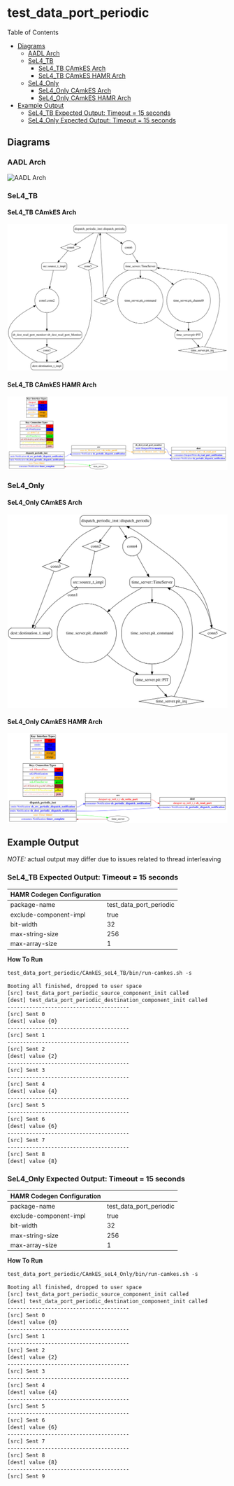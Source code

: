 # test_data_port_periodic

 Table of Contents
  * [Diagrams](#diagrams)
    * [AADL Arch](#aadl-arch)
    * [SeL4_TB](#sel4_tb)
      * [SeL4_TB CAmkES Arch](#sel4_tb-camkes-arch)
      * [SeL4_TB CAmkES HAMR Arch](#sel4_tb-camkes-hamr-arch)
    * [SeL4_Only](#sel4_only)
      * [SeL4_Only CAmkES Arch](#sel4_only-camkes-arch)
      * [SeL4_Only CAmkES HAMR Arch](#sel4_only-camkes-hamr-arch)
  * [Example Output](#example-output)
    * [SeL4_TB Expected Output: Timeout = 15 seconds](#sel4_tb-expected-output-timeout--15-seconds)
    * [SeL4_Only Expected Output: Timeout = 15 seconds](#sel4_only-expected-output-timeout--15-seconds)

## Diagrams
### AADL Arch
![AADL Arch](diagrams/aadl-arch.png)

### SeL4_TB
#### SeL4_TB CAmkES Arch
![SeL4_TB CAmkES Arch](diagrams/CAmkES-arch-SeL4_TB.svg)

#### SeL4_TB CAmkES HAMR Arch
![SeL4_TB CAmkES HAMR Arch](diagrams/CAmkES-HAMR-arch-SeL4_TB.svg)

### SeL4_Only
#### SeL4_Only CAmkES Arch
![SeL4_Only CAmkES Arch](diagrams/CAmkES-arch-SeL4_Only.svg)

#### SeL4_Only CAmkES HAMR Arch
![SeL4_Only CAmkES HAMR Arch](diagrams/CAmkES-HAMR-arch-SeL4_Only.svg)

## Example Output
*NOTE:* actual output may differ due to issues related to thread interleaving
### SeL4_TB Expected Output: Timeout = 15 seconds

  |HAMR Codegen Configuration| |
  |--|--|
  | package-name | test_data_port_periodic |
  | exclude-component-impl | true |
  | bit-width | 32 |
  | max-string-size | 256 |
  | max-array-size | 1 |


  **How To Run**
  ```
  test_data_port_periodic/CAmkES_seL4_TB/bin/run-camkes.sh -s
  ```

  ```
  Booting all finished, dropped to user space
  [src] test_data_port_periodic_source_component_init called
  [dest] test_data_port_periodic_destination_component_init called
  ---------------------------------------
  [src] Sent 0
  [dest] value {0}
  ---------------------------------------
  [src] Sent 1
  ---------------------------------------
  [src] Sent 2
  [dest] value {2}
  ---------------------------------------
  [src] Sent 3
  ---------------------------------------
  [src] Sent 4
  [dest] value {4}
  ---------------------------------------
  [src] Sent 5
  ---------------------------------------
  [src] Sent 6
  [dest] value {6}
  ---------------------------------------
  [src] Sent 7
  ---------------------------------------
  [src] Sent 8
  [dest] value {8}

  ```

### SeL4_Only Expected Output: Timeout = 15 seconds

  |HAMR Codegen Configuration| |
  |--|--|
  | package-name | test_data_port_periodic |
  | exclude-component-impl | true |
  | bit-width | 32 |
  | max-string-size | 256 |
  | max-array-size | 1 |


  **How To Run**
  ```
  test_data_port_periodic/CAmkES_seL4_Only/bin/run-camkes.sh -s
  ```

  ```
  Booting all finished, dropped to user space
  [src] test_data_port_periodic_source_component_init called
  [dest] test_data_port_periodic_destination_component_init called
  ---------------------------------------
  [src] Sent 0
  [dest] value {0}
  ---------------------------------------
  [src] Sent 1
  ---------------------------------------
  [src] Sent 2
  [dest] value {2}
  ---------------------------------------
  [src] Sent 3
  ---------------------------------------
  [src] Sent 4
  [dest] value {4}
  ---------------------------------------
  [src] Sent 5
  ---------------------------------------
  [src] Sent 6
  [dest] value {6}
  ---------------------------------------
  [src] Sent 7
  ---------------------------------------
  [src] Sent 8
  [dest] value {8}
  ---------------------------------------
  [src] Sent 9

  ```